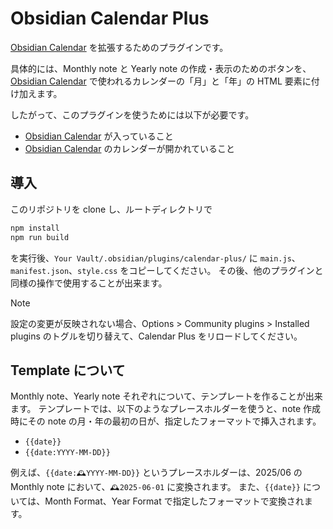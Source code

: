 # Obsidian Calendar Plus

[Obsidian Calendar](https://github.com/liamcain/obsidian-calendar-plugin) を拡張するためのプラグインです。

具体的には、Monthly note と Yearly note の作成・表示のためのボタンを、[Obsidian Calendar](https://github.com/liamcain/obsidian-calendar-plugin) で使われるカレンダーの「月」と「年」の HTML 要素に付け加えます。

したがって、このプラグインを使うためには以下が必要です。

- [Obsidian Calendar](https://github.com/liamcain/obsidian-calendar-plugin) が入っていること
- [Obsidian Calendar](https://github.com/liamcain/obsidian-calendar-plugin) のカレンダーが開かれていること


## 導入

このリポジトリを clone し、ルートディレクトリで

```sh
npm install
npm run build
```

を実行後、`Your Vault/.obsidian/plugins/calendar-plus/` に `main.js`、`manifest.json`、`style.css` をコピーしてください。
その後、他のプラグインと同様の操作で使用することが出来ます。

> [!NOTE]
> 設定の変更が反映されない場合、Options > Community plugins > Installed plugins のトグルを切り替えて、Calendar Plus をリロードしてください。

## Template について

Monthly note、Yearly note それぞれについて、テンプレートを作ることが出来ます。
テンプレートでは、以下のようなプレースホルダーを使うと、note 作成時にその note の月・年の最初の日が、指定したフォーマットで挿入されます。

- `{{date}}`
- `{{date:YYYY-MM-DD}}`

例えば、`{{date:🕰️YYYY-MM-DD}}` というプレースホルダーは、2025/06 の Monthly note において、`🕰️2025-06-01` に変換されます。
また、`{{date}}` については、Month Format、Year Format で指定したフォーマットで変換されます。


